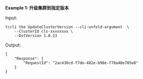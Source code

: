 **Example 1: 升级集群到指定版本**



Input: 

```
tccli tke UpdateClusterVersion --cli-unfold-argument  \
    --ClusterId cls-xxxxxxxx \
    --DstVersion 1.8.13
```

Output: 
```
{
    "Response": {
        "RequestId": "2ac430cd-f7de-482e-b98e-f78a48e785e8"
    }
}
```

